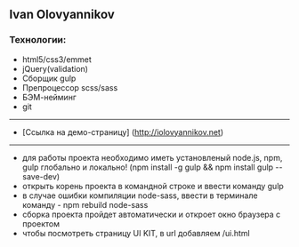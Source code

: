 ## Ivan Olovyannikov

### Технологии:
* html5/css3/emmet
* jQuery(validation)
* Сборщик gulp
* Препроцессор scss/sass
* БЭМ-нейминг
* git

***

* [Ссылка на демо-страницу] (http://iolovyannikov.net)

***

* для работы проекта необходимо иметь установленый node.js, npm, gulp глобально и локально! 
(npm install -g gulp && npm install gulp --save-dev)
* открыть корень проекта в командной строке и ввести команду gulp
* в случае ошибки компиляции node-sass, ввести в терминале команду - npm rebuild node-sass
* сборка проекта пройдет автоматически и откроет окно браузера с проектом 
* чтобы посмотреть страницу UI KIT, в url добавляем /ui.html


